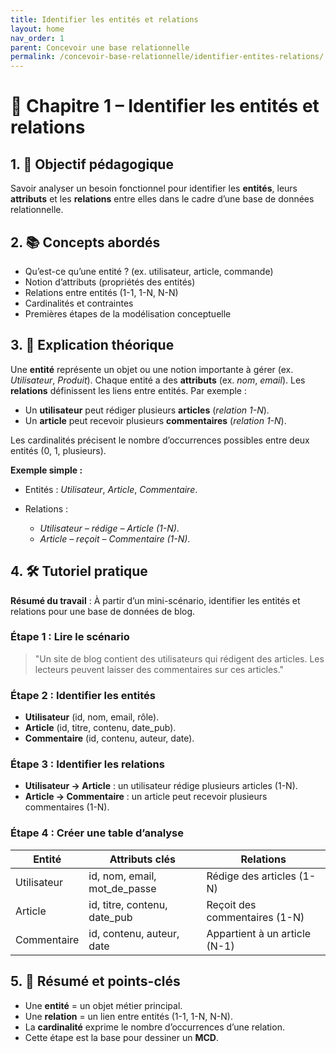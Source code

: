 ```yaml
---
title: Identifier les entités et relations
layout: home
nav_order: 1
parent: Concevoir une base relationnelle
permalink: /concevoir-base-relationnelle/identifier-entites-relations/
---
```

# 📘 Chapitre 1 – Identifier les entités et relations

## 1. 🎯 Objectif pédagogique

Savoir analyser un besoin fonctionnel pour identifier les **entités**, leurs **attributs** et les **relations** entre elles dans le cadre d’une base de données relationnelle.

## 2. 📚 Concepts abordés

* Qu’est-ce qu’une entité ? (ex. utilisateur, article, commande)
* Notion d’attributs (propriétés des entités)
* Relations entre entités (1-1, 1-N, N-N)
* Cardinalités et contraintes
* Premières étapes de la modélisation conceptuelle

## 3. 🧠 Explication théorique

Une **entité** représente un objet ou une notion importante à gérer (ex. *Utilisateur*, *Produit*). Chaque entité a des **attributs** (ex. *nom*, *email*).
Les **relations** définissent les liens entre entités. Par exemple :

* Un **utilisateur** peut rédiger plusieurs **articles** (*relation 1-N*).
* Un **article** peut recevoir plusieurs **commentaires** (*relation 1-N*).

Les cardinalités précisent le nombre d’occurrences possibles entre deux entités (0, 1, plusieurs).

**Exemple simple :**

* Entités : *Utilisateur*, *Article*, *Commentaire*.
* Relations :

  * *Utilisateur – rédige – Article (1-N)*.
  * *Article – reçoit – Commentaire (1-N)*.

## 4. 🛠 Tutoriel pratique

**Résumé du travail** : À partir d’un mini-scénario, identifier les entités et relations pour une base de données de blog.

### Étape 1 : Lire le scénario

> "Un site de blog contient des utilisateurs qui rédigent des articles. Les lecteurs peuvent laisser des commentaires sur ces articles."

### Étape 2 : Identifier les entités

* **Utilisateur** (id, nom, email, rôle).
* **Article** (id, titre, contenu, date\_pub).
* **Commentaire** (id, contenu, auteur, date).

### Étape 3 : Identifier les relations

* **Utilisateur → Article** : un utilisateur rédige plusieurs articles (1-N).
* **Article → Commentaire** : un article peut recevoir plusieurs commentaires (1-N).

### Étape 4 : Créer une table d’analyse

| Entité      | Attributs clés                 | Relations                     |
| ----------- | ------------------------------ | ----------------------------- |
| Utilisateur | id, nom, email, mot\_de\_passe | Rédige des articles (1-N)     |
| Article     | id, titre, contenu, date\_pub  | Reçoit des commentaires (1-N) |
| Commentaire | id, contenu, auteur, date      | Appartient à un article (N-1) |

## 5. 🧾 Résumé et points-clés

* Une **entité** = un objet métier principal.
* Une **relation** = un lien entre entités (1-1, 1-N, N-N).
* La **cardinalité** exprime le nombre d’occurrences d’une relation.
* Cette étape est la base pour dessiner un **MCD**.
